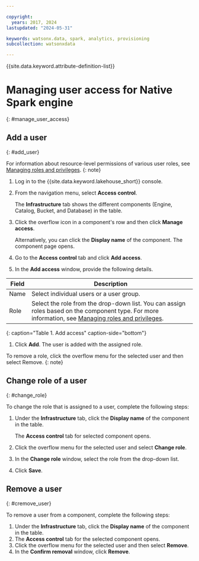 ```yaml
---

copyright:
  years: 2017, 2024
lastupdated: "2024-05-31"

keywords: watsonx.data, spark, analytics, provisioning
subcollection: watsonxdata

---
```


{{site.data.keyword.attribute-definition-list}}

# Managing user access for Native Spark engine
{: #manage_user_access}

## Add a user
{: #add_user}

For information about resource-level permissions of various user roles, see [Managing roles and privileges](watsonxdata?topic=watsonxdata-role_priv#native_spark).
{: note}

1. Log in to the {{site.data.keyword.lakehouse_short}} console.
1. From the navigation menu, select **Access control**.

   The **Infrastructure** tab shows the different components (Engine, Catalog, Bucket, and Database) in the table.
1. Click the overflow icon in a component's row and then click **Manage access**.

   Alternatively, you can click the **Display name** of the component. The component page opens.
1. Go to the **Access control** tab and click **Add access**.
1. In the **Add access** window, provide the following details.

| Field | Description |
|-------|-----------------|
| Name | Select individual users or a user group.|
| Role | Select the role from the drop-down list. You can assign roles based on the component type. For more information, see [Managing roles and privileges](watsonxdata?topic=watsonxdata-role_priv#native_spark).|
{: caption="Table 1. Add access" caption-side="bottom"}

1. Click **Add**. The user is added with the assigned role.

To remove a role, click the overflow menu for the selected user and then select Remove.
{: note}

## Change role of a user
{: #change_role}

To change the role that is assigned to a user, complete the following steps:

1. Under the **Infrastructure** tab, click the **Display name** of the component in the table.

   The **Access control** tab for selected component opens.
1. Click the overflow menu for the selected user and select **Change role**.
1. In the **Change role** window, select the role from the drop-down list.
1. Click **Save**.

## Remove a user
{: #cremove_user}

To remove a user from a component, complete the following steps:

1. Under the **Infrastructure** tab, click the **Display name** of the component in the table.
1. The **Access control** tab for the selected component opens.
1. Click the overflow menu for the selected user and then select **Remove**.
1. In the **Confirm removal** window, click **Remove**.

